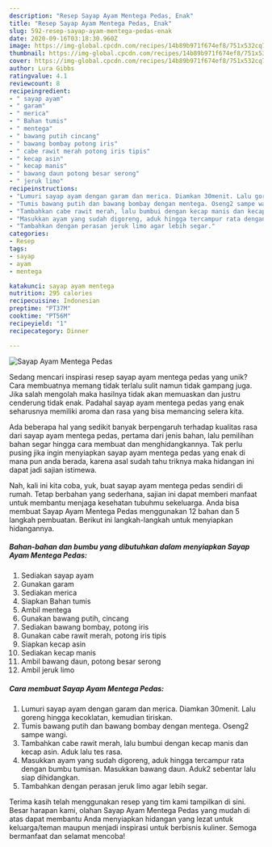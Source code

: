 ```yaml
---
description: "Resep Sayap Ayam Mentega Pedas, Enak"
title: "Resep Sayap Ayam Mentega Pedas, Enak"
slug: 592-resep-sayap-ayam-mentega-pedas-enak
date: 2020-09-16T03:18:30.960Z
image: https://img-global.cpcdn.com/recipes/14b89b971f674ef8/751x532cq70/sayap-ayam-mentega-pedas-foto-resep-utama.jpg
thumbnail: https://img-global.cpcdn.com/recipes/14b89b971f674ef8/751x532cq70/sayap-ayam-mentega-pedas-foto-resep-utama.jpg
cover: https://img-global.cpcdn.com/recipes/14b89b971f674ef8/751x532cq70/sayap-ayam-mentega-pedas-foto-resep-utama.jpg
author: Lura Gibbs
ratingvalue: 4.1
reviewcount: 8
recipeingredient:
- " sayap ayam"
- " garam"
- " merica"
- " Bahan tumis"
- " mentega"
- " bawang putih cincang"
- " bawang bombay potong iris"
- " cabe rawit merah potong iris tipis"
- " kecap asin"
- " kecap manis"
- " bawang daun potong besar serong"
- " jeruk limo"
recipeinstructions:
- "Lumuri sayap ayam dengan garam dan merica. Diamkan 30menit. Lalu goreng hingga kecoklatan, kemudian tiriskan."
- "Tumis bawang putih dan bawang bombay dengan mentega. Oseng2 sampe wangi."
- "Tambahkan cabe rawit merah, lalu bumbui dengan kecap manis dan kecap asin. Aduk lalu tes rasa."
- "Masukkan ayam yang sudah digoreng, aduk hingga tercampur rata dengan bumbu tumisan. Masukkan bawang daun. Aduk2 sebentar lalu siap dihidangkan."
- "Tambahkan dengan perasan jeruk limo agar lebih segar."
categories:
- Resep
tags:
- sayap
- ayam
- mentega

katakunci: sayap ayam mentega 
nutrition: 295 calories
recipecuisine: Indonesian
preptime: "PT37M"
cooktime: "PT56M"
recipeyield: "1"
recipecategory: Dinner

---
```



![Sayap Ayam Mentega Pedas](https://img-global.cpcdn.com/recipes/14b89b971f674ef8/751x532cq70/sayap-ayam-mentega-pedas-foto-resep-utama.jpg)

Sedang mencari inspirasi resep sayap ayam mentega pedas yang unik? Cara membuatnya memang tidak terlalu sulit namun tidak gampang juga. Jika salah mengolah maka hasilnya tidak akan memuaskan dan justru cenderung tidak enak. Padahal sayap ayam mentega pedas yang enak seharusnya memiliki aroma dan rasa yang bisa memancing selera kita.



Ada beberapa hal yang sedikit banyak berpengaruh terhadap kualitas rasa dari sayap ayam mentega pedas, pertama dari jenis bahan, lalu pemilihan bahan segar hingga cara membuat dan menghidangkannya. Tak perlu pusing jika ingin menyiapkan sayap ayam mentega pedas yang enak di mana pun anda berada, karena asal sudah tahu triknya maka hidangan ini dapat jadi sajian istimewa.


Nah, kali ini kita coba, yuk, buat sayap ayam mentega pedas sendiri di rumah. Tetap berbahan yang sederhana, sajian ini dapat memberi manfaat untuk membantu menjaga kesehatan tubuhmu sekeluarga. Anda bisa membuat Sayap Ayam Mentega Pedas menggunakan 12 bahan dan 5 langkah pembuatan. Berikut ini langkah-langkah untuk menyiapkan hidangannya.

<!--inarticleads1-->

##### Bahan-bahan dan bumbu yang dibutuhkan dalam menyiapkan Sayap Ayam Mentega Pedas:

1. Sediakan  sayap ayam
1. Gunakan  garam
1. Sediakan  merica
1. Siapkan  Bahan tumis
1. Ambil  mentega
1. Gunakan  bawang putih, cincang
1. Sediakan  bawang bombay, potong iris
1. Gunakan  cabe rawit merah, potong iris tipis
1. Siapkan  kecap asin
1. Sediakan  kecap manis
1. Ambil  bawang daun, potong besar serong
1. Ambil  jeruk limo




<!--inarticleads2-->

##### Cara membuat Sayap Ayam Mentega Pedas:

1. Lumuri sayap ayam dengan garam dan merica. Diamkan 30menit. Lalu goreng hingga kecoklatan, kemudian tiriskan.
1. Tumis bawang putih dan bawang bombay dengan mentega. Oseng2 sampe wangi.
1. Tambahkan cabe rawit merah, lalu bumbui dengan kecap manis dan kecap asin. Aduk lalu tes rasa.
1. Masukkan ayam yang sudah digoreng, aduk hingga tercampur rata dengan bumbu tumisan. Masukkan bawang daun. Aduk2 sebentar lalu siap dihidangkan.
1. Tambahkan dengan perasan jeruk limo agar lebih segar.




Terima kasih telah menggunakan resep yang tim kami tampilkan di sini. Besar harapan kami, olahan Sayap Ayam Mentega Pedas yang mudah di atas dapat membantu Anda menyiapkan hidangan yang lezat untuk keluarga/teman maupun menjadi inspirasi untuk berbisnis kuliner. Semoga bermanfaat dan selamat mencoba!
